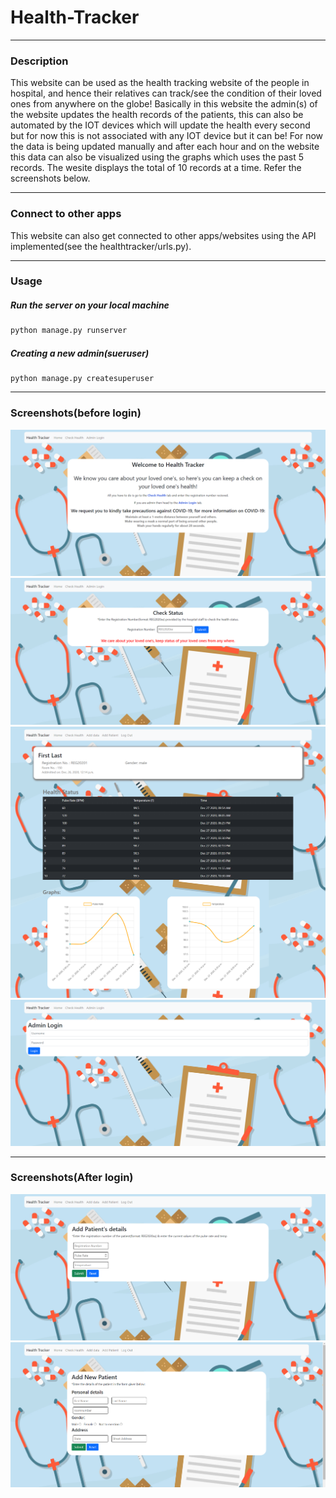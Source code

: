 # Health-Tracker
***
### Description
This website can be used as the health tracking website of the people in hospital, and hence their relatives can track/see the condition of their loved ones from anywhere on the globe!
Basically in this website the admin(s) of the website updates the health records of the patients, this can also be automated by the IOT devices which will update the health every second but for now this is not associated with any IOT device but it can be!
For now the data is being updated manually and after each hour and on the website this data can also be visualized using the graphs which uses the past 5 records. The wesite displays the total of 10 records at a time.
Refer the screenshots below.
***
### Connect to other apps
This website can also get connected to other apps/websites using the API implemented(see the healthtracker/urls.py).
***
### Usage
##### Run the server on your local machine
``` bash
python manage.py runserver
```

##### Creating a new admin(sueruser)

```
python manage.py createsuperuser
```
***
### Screenshots(before login)
![index](screenshots/index.png)
![check-health](screenshots/check-health.png)
![check-health2](screenshots/check-health2.png)
![admin-login](screenshots/admin-login.png)
***
### Screenshots(After login)
![add-data](screenshots/add-data.png)
![add-p](screenshots/add-p.png)
